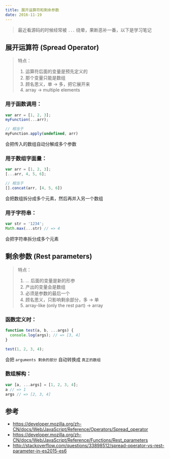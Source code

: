 ```yaml
---
title: 展开运算符和剩余参数
date: 2016-11-19
---
```


> 最近看源码的时候经常被 `...` 绕晕，果断恶补一番，以下是学习笔记


## 展开运算符 (Spread Operator)

> 特点：
>
> 1. 运算符后面的变量是预先定义的
> 2. 那个变量只能是数组
> 3. 顾名思义，单 -> 多，把它展开来
> 4. array -> multiple elements

### 用于函数调用：

```javascript
var arr = [1, 2, 3];
myFunction(...arr);

// 相当于
myFunction.apply(undefined, arr)
```

会把传入的数组自动分解成多个参数

### 用于数组字面量：

```javascript
var arr = [1, 2, 3];
[...arr, 4, 5, 6];

// 相当于
[].concat(arr, [4, 5, 6])
```

会把数组拆分成多个元素，然后再并入另一个数组

### 用于字符串：

```javascript
var str = '1234';
Math.max(...str) // => 4
```

会把字符串拆分成多个元素


## 剩余参数 (Rest parameters)

> 特点：
>
> 1. … 后面的变量是新的形参
> 2. 产出的变量会是数组
> 3. 必须是参数的最后一个
> 4. 顾名思义，只影响剩余部分，多 -> 单
> 5. array-like (only the rest part) -> array

### 函数定义时：

```javascript
function test(a, b, ...args) {
  console.log(args); // => [3, 4]
}

test(1, 2, 3, 4);
```

会把 `arguments 剩余的部分` 自动转换成 `真正的数组`

### 数组解构：

```javascript
var [a, ...args] = [1, 2, 3, 4];
a // => 1
args // => [2, 3, 4]
```


## 参考

- https://developer.mozilla.org/zh-CN/docs/Web/JavaScript/Reference/Operators/Spread_operator
- https://developer.mozilla.org/zh-CN/docs/Web/JavaScript/Reference/Functions/Rest_parameters
- http://stackoverflow.com/questions/33898512/spread-operator-vs-rest-parameter-in-es2015-es6
